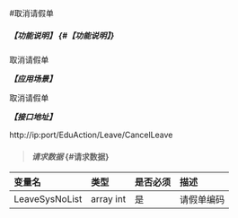 #取消请假单

##### _【功能说明】_ {#【功能说明】}

取消请假单

_**【应用场景】**_

取消请假单

_**【接口地址】**_

http://ip:port/EduAction/Leave/CancelLeave

> #### _请求数据_ {#请求数据}

| 变量名 | 类型 | 是否必须 | 描述 |
| :--- | :--- | :--- | :--- |
| LeaveSysNoList|array int | 是 |请假单编码  |





















